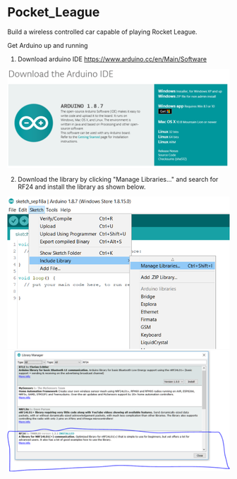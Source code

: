 # Pocket_League
Build a wireless controlled car capable of playing Rocket League.

Get Arduino up and running

1. Download arduino IDE https://www.arduino.cc/en/Main/Software

![pavlovs-lab](https://github.com/MAKENTNU/Pocket_League/blob/master/img/Arduino%20IDE.PNG)

2. Download the library by clicking "Manage Libraries..." and search for RF24 and install the library as shown below.


![pavlovs-lab](https://github.com/MAKENTNU/Pocket_League/blob/master/img/bibliotek.PNG)
![pavlovs-lab](https://github.com/MAKENTNU/Pocket_League/blob/master/img/rf24.PNG)



